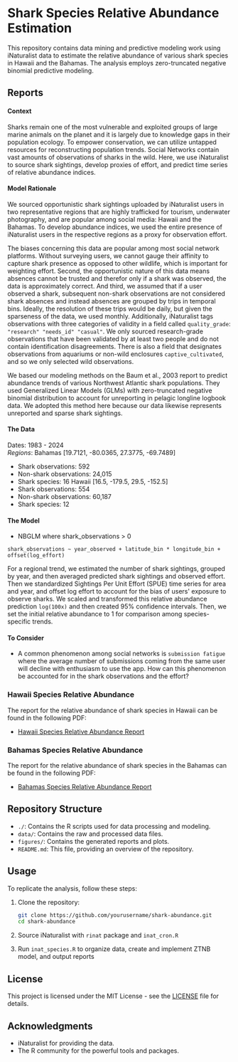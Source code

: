 # Shark Species Relative Abundance Estimation

This repository contains data mining and predictive modeling work using iNaturalist data to estimate the relative abundance of various shark species in Hawaii and the Bahamas. The analysis employs zero-truncated negative binomial predictive modeling.

## Reports

#### Context
Sharks remain one of the most vulnerable and exploited groups of large marine animals on the planet and it is largely due to knowledge gaps in their population ecology. To empower conservation, we can utilize untapped resources for reconstructing population trends. Social Networks contain vast amounts of observations of sharks in the wild. Here, we use iNaturalist to source shark sightings, develop proxies of effort, and predict time series of relative abundance indices.

#### Model Rationale
We sourced opportunistic shark sightings uploaded by iNaturalist users in two representative regions that are highly trafficked for tourism, underwater photography, and are popular among social media: Hawaii and the Bahamas. To develop abundance indices, we used the entire presence of iNaturalist users in the respective regions as a proxy for observation effort.

The biases concerning this data are popular among most social network platforms. Without surveying users, we cannot gauge their affinity to capture shark presence as opposed to other wildlife, which is important for weighting effort. Second, the opportunistic nature of this data means absences cannot be trusted and therefor only if a shark was observed, the data is approximately correct. And third, we assumed that if a user observed a shark, subsequent non-shark observations are not considered shark absences and instead absences are grouped by trips in temporal bins. Ideally, the resolution of these trips would be daily, but given the sparseness of the data, we used monthly. Additionally, iNaturalist tags observations with three categories of validity in a field called `quality_grade`: `"research" "needs_id" "casual"`. We only sourced research-grade observations that have been validated by at least two people and do not contain identification disagreements. There is also a field that designates observations from aquariums or non-wild enclosures `captive_cultivated`, and so we only selected wild observations.

We based our modeling methods on the Baum et al., 2003 report to predict abundance trends of various Northwest Atlantic shark populations. They used Generalized Linear Models (GLMs) with zero-truncated negative binomial distribution to account for unreporting in pelagic longline logbook data. We adopted this method here because our data likewise represents unreported and sparse shark sightings. 

#### The Data

Dates: 1983 - 2024\
*Regions*: 
Bahamas [19.7121, -80.0365, 27.3775, -69.7489] 
- Shark observations: 592
- Non-shark observations: 24,015
- Shark species: 16
Hawaii [16.5, -179.5, 29.5, -152.5]
- Shark observations: 554
- Non-shark observations: 60,187
- Shark species: 12

#### The Model
- NBGLM where shark_observations > 0
```
shark_observations ~ year_observed + latitude_bin * longitude_bin + offset(log_effort)
```
For a regional trend, we estimated the number of shark sightings, grouped by year, and then averaged predicted shark sightings and observed effort. Then we standardized Sightings Per Unit Effort (SPUE) time series for area and year, and offset log effort to account for the bias of users' exposure to observe sharks. We scaled and transformed this relative abundance prediction `log(100x)` and then created 95% confidence intervals. Then, we set the initial relative abundance to 1 for comparison among species-specific trends.

#### To Consider 
- A common phenomenon among social networks is `submission fatigue` where the average number of submissions coming from the same user will decline with enthusiasm to use the app. How can this phenomenon be accounted for in the shark observations and the effort?

### Hawaii Species Relative Abundance

The report for the relative abundance of shark species in Hawaii can be found in the following PDF:

- [Hawaii Species Relative Abundance Report](figures/Hawaii_species_relative_abundance.pdf)

### Bahamas Species Relative Abundance

The report for the relative abundance of shark species in the Bahamas can be found in the following PDF:

- [Bahamas Species Relative Abundance Report](figures/Bahamas_species_relative_abundance.pdf)

## Repository Structure

- `./`: Contains the R scripts used for data processing and modeling.
- `data/`: Contains the raw and processed data files.
- `figures/`: Contains the generated reports and plots.
- `README.md`: This file, providing an overview of the repository.

## Usage

To replicate the analysis, follow these steps:

1. Clone the repository:
    ```bash
    git clone https://github.com/yourusername/shark-abundance.git
    cd shark-abundance
    ```
2. Source iNaturalist with `rinat` package and `inat_cron.R` 

3. Run `inat_species.R` to organize data, create and implement ZTNB model, and output reports

## License

This project is licensed under the MIT License - see the [LICENSE](LICENSE) file for details.

## Acknowledgments

- iNaturalist for providing the data.
- The R community for the powerful tools and packages.
